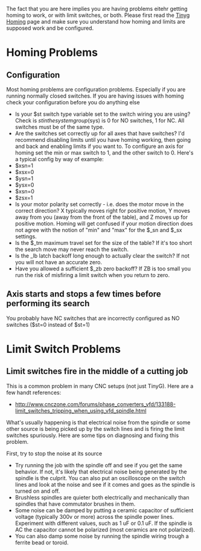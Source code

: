 The fact that you are here implies you are having problems eitehr getting homing to work, or with limit switches, or both. Please first read the [Tinyg Homing](https://github.com/synthetos/TinyG/wiki/TinyG-Homing) page and make sure you understand how homing and limits are supposed work and be configured.

# Homing Problems
## Configuration
Most homing problems are configuration problems. Especially if you are running normally closed switches. If you are having issues with homing check your configuration before you do anything else
* Is your $st switch type variable set to the switch wiring you are using? Check is $st in the system group ($sys) is 0 for NO switches, 1 for NC. All switches must be of the same type.
* Are the switches set correctly up for all axes that have switches? I'd recommend disabling limits until you have homing working, then going and back and enabling limits if you want to. To configure an axis for homing set the min or max switch to 1, and the other switch to 0. Here's a typical config by way of example:
 * $xsn=1
 * $xsx=0
 * $ysn=1
 * $ysx=0
 * $xsn=0
 * $zsx=1
* Is your motor polarity set correctly - i.e. does the motor move in the correct direction? X typically moves right for positive motion, Y moves away from you (away from the front of the table), and Z moves up for positive motion. Homing will get confused if your motion direction does not agree with the notion of "min" and "max" for the $_sn and $_sx settings.
* Is the $_tm maximum travel set for the size of the table? If it's too short the search move may never reach the switch. 
* Is the _lb latch backoff long enough to actually clear the switch? If not you will not have an accurate zero.
* Have you allowed a sufficient $_zb zero backoff? If ZB is too small you run the risk of misfiring a limit switch when you return to zero.  

## Axis starts and stops a few times before performing its search
You probably have NC switches that are incorrectly configured as NO switches ($st=0 instead of $st=1)

# Limit Switch Problems
## Limit switches fire in the middle of a cutting job
This is a common problem in many CNC setups (not just TinyG). Here are a few handt references:
* http://www.cnczone.com/forums/phase_converters_vfd/133188-limit_switches_tripping_when_using_vfd_spindle.html

What's usually happening is that electrical noise from the spindle or some other source is being picked up by the switch lines and is firing the limit switches spuriously. Here are some tips on diagnosing and fixing this problem.

First, try to stop the noise at its source
* Try running the job with the spindle off and see if you get the same behavior. If not, it's likely that electrical noise being generated by the spindle is the culprit. You can also put an oscilloscope on the switch lines and look at the noise and see if it comes and goes as the spindle is turned on and off. 
 * Brushless spindles are quieter both electrically and mechanically than spindles that have commutator brushes in them. 
 * Some noise can be damped by putting a ceramic capacitor of sufficient voltage (typically 300v or more) across the spindle power lines. Experiment with different values, such as 1 uF or 0.1 uF. If the spindle is AC the capacitor cannot be polarized (most ceramics are not polarized).
 * You can also damp some noise by running the spindle wiring trough a ferrite bead or toroid.